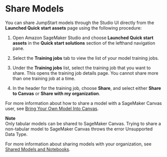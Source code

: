 # Share Models<a name="jumpstart-share-models"></a>

You can share JumpStart models through the Studio UI directly from the **Launched Quick start assets** page using the following procedure:

1. Open Amazon SageMaker Studio and choose **Launched Quick start assets** in the **Quick start solutions** section of the lefthand navigation pane\.

1. Select the **Training jobs** tab to view the list of your model training jobs\.

1. Under the **Training jobs** list, select the training job that you want to share\. This opens the training job details page\. You cannot share more than one training job at a time\.

1. In the header for the training job, choose **Share**, and select either **Share to Canvas** or **Share with my organization**\.

For more information about how to share a model with a SageMaker Canvas user, see [Bring Your Own Model Into Canvas](https://docs.aws.amazon.com/sagemaker/latest/dg/canvas-byom.html)\.

**Note**  
Only tabular models can be shared to SageMaker Canvas\. Trying to share a non\-tabular model to SageMaker Canvas throws the error Unsupported Data Type\.

For more information about sharing models with your organization, see [Shared Models and Notebooks](jumpstart-content-sharing.md)\.